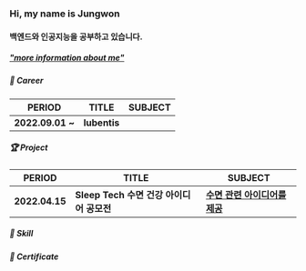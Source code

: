 ### Hi, my name is **Jungwon**

#### 백엔드와 인공지능을 공부하고 있습니다.

##### ["more information about me"](#)

##### 🏢 Career

| PERIOD | TITLE | SUBJECT |
| ------- | ------- | ------- | 
| **2022.09.01 ~** | **lubentis** |  |

##### 🏆 Project 

| PERIOD | TITLE | SUBJECT |
| ------- | ------- | ------- | 
| **2022.04.15** | **Sleep Tech 수면 건강 아이디어 공모전** | [**수면 관련 아이디어를 제공**](https://github.com/PJO2004/sleep_tech) |

##### 🧩 Skill  

##### 📜 Certificate
